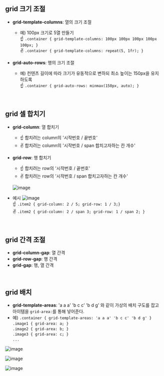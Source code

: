 ## grid 크기 조절
- **grid-template-columns**: 열의 크기 조절  
  - 예) 100px 크기로 5열 만들기  
    ☝ `.container { grid-template-columns: 100px 100px 100px 100px 100px; }`  
    ✌ `.container { grid-template-columns: repeat(5, 1fr); }`  

- **grid-auto-rows**: 행의 크기 조절  
  - 예) 컨텐츠 길이에 따라 크기가 유동적으로 변하되 최소 높이는 150px을 유지하도록  
    ☝ `.container { grid-auto-rows: minmax(150px, auto); }`
<br>

## grid 셀 합치기
- **grid-column**: 열 합치기
  - ☝ 합치려는 column의 '시작번호 / 끝번호'
  - ✌ 합치려는 column의 '시작번호 / span 합치고자하는 칸 개수'
- **grid-row**: 행 합치기
  - ☝ 합치려는 row의 '시작번호 / 끝번호'
  - ✌ 합치려는 row의 '시작번호 / span 합치고자하는 칸 개수'

  ![image](https://github.com/user-attachments/assets/8efd53c9-aa50-4f7f-b34d-7e8e8f0f3639)  

- 예시
![image](https://github.com/user-attachments/assets/3f2d0db4-6461-4d44-8737-ac5c0c401617)  
☝ `.item2 { grid-column: 2 / 5; grid-row: 1 / 3;}`  
✌ `.item2 { grid-column: 2 / span 3; grid-row: 1 / span 2; }` 
<br>


## grid 간격 조절
- **grid-column-gap**: 열 간격
- **grid-row-gap**: 행 간격
- **grid-gap**: 행, 열 간격
<br>

## grid 배치
- **grid-template-areas**:
    'a a a'
    'b c c'
    'b d g'
    와 같이 가상의 배치 구도를 잡고 아이템을 `grid-area:`를 통해 넣어준다.
- 예) `.container {
            grid-template-areas:
              'a a a'
              'b c c'
              'b d g'
       }`  
       `.image1 { grid-area: a; }`  
       `.image2 { grid-area: b; }`  
       `.image3 { grid-area: c; }`  
       ` ... `  


![image](https://github.com/user-attachments/assets/957dd6e1-b2d4-4d6d-8382-3687240cf10b)

![image](https://github.com/user-attachments/assets/30612ebd-f677-44af-b506-7bc915fe8d22)

![image](https://github.com/user-attachments/assets/ce6e1747-2f03-4a5c-89a2-47713a3f5141)










